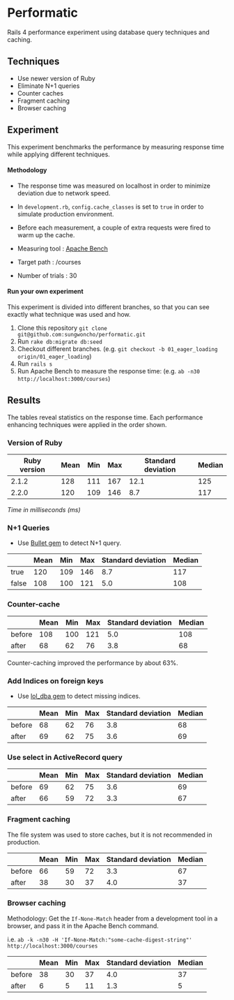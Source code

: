 # Performatic

Rails 4 performance experiment using database query techniques and caching.


## Techniques

* Use newer version of Ruby
* Eliminate N+1 queries
* Counter caches
* Fragment caching
* Browser caching


## Experiment

This experiment benchmarks the performance by measuring response time while applying different techniques.

#### Methodology

* The response time was measured on localhost in order to minimize deviation due to network speed.

* In `development.rb`, `config.cache_classes` is set to `true` in order to simulate production environment.

* Before each measurement, a couple of extra requests were fired to warm up the cache.

* Measuring tool   : [Apache Bench](http://httpd.apache.org/docs/2.2/programs/ab.html)

* Target path      : /courses

* Number of trials : 30

#### Run your own experiment

This experiment is divided into different branches, so that you can see exactly what technique was used and how.

1. Clone this repository `git clone git@github.com:sungwoncho/performatic.git`
2. Run `rake db:migrate db:seed`
3. Checkout different branches. (e.g. `git checkout -b 01_eager_loading origin/01_eager_loading`)
4. Run `rails s`
5. Run Apache Bench to measure the response time: (e.g. `ab -n30 http://localhost:3000/courses`)


## Results

The tables reveal statistics on the response time. Each performance enhancing techniques were applied in the order shown.


### Version of Ruby

| Ruby version   | Mean   | Min | Max | Standard deviation | Median |
|----------------|--------|-----|-----|------|--------|
|2.1.2           | 128    | 111 | 167 | 12.1 | 125 |
|2.2.0           | 120    | 109 | 146 | 8.7  | 117 |


*Time in milliseconds (ms)*


### N+1 Queries

* Use [Bullet gem](https://github.com/flyerhzm/bullet) to detect N+1 query.

|           | Mean   | Min | Max | Standard deviation | Median |
|-----------|--------|-----|-----|------|--------|
| true      | 120    | 109 | 146 | 8.7  | 117 |
| false     | 108    | 100 | 121 | 5.0  | 108 |


### Counter-cache

|           | Mean   | Min | Max | Standard deviation | Median |
|-----------|--------|-----|-----|------|--------|
| before    | 108    | 100 | 121 | 5.0  | 108 |
| after     | 68     | 62  | 76  | 3.8  | 68  |

Counter-caching improved the performance by about 63%.


### Add Indices on foreign keys

* Use [lol_dba gem](https://github.com/plentz/lol_dba) to detect missing indices.

|           | Mean   | Min | Max | Standard deviation | Median |
|-----------|--------|-----|-----|------|--------|
| before    | 68     | 62  | 76  | 3.8  | 68  |
| after     | 69     | 62  | 75  | 3.6  | 69  |


### Use select in ActiveRecord query

|           | Mean   | Min | Max | Standard deviation | Median |
|-----------|--------|-----|-----|------|--------|
| before    | 69     | 62  | 75  | 3.6  | 69  |
| after     | 66     | 59  | 72  | 3.3  | 67  |


### Fragment caching

The file system was used to store caches, but it is not recommended in production.

|           | Mean   | Min | Max | Standard deviation | Median |
|-----------|--------|-----|-----|------|--------|
| before    | 66     | 59  | 72  | 3.3  | 67  |
| after     | 38     | 30  | 37  | 4.0  | 37  |


### Browser caching

Methodology: Get the `If-None-Match` header from a development tool in a browser, and pass it in the Apache Bench command.

i.e. `ab -k -n30 -H 'If-None-Match:"some-cache-digest-string"' http://localhost:3000/courses`

|           | Mean   | Min | Max | Standard deviation | Median |
|-----------|--------|-----|-----|------|--------|
| before    | 38     | 30  | 37  | 4.0  | 37  |
| after     | 6      | 5   | 11  | 1.3  | 5   |
